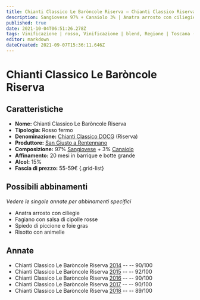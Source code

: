 ```yaml
---
title: Chianti Classico Le Baròncole Riserva – Chianti Classico Riserva DOCG – San Giusto a Rentennano – Toscana (IT) – 55-59€ – 4★-5★
description: Sangiovese 97% + Canaiolo 3% | Anatra arrosto con ciliegie – Fagiano con salsa di cipolle rosse – Spiedo di piccione e foie gras – Risotto con animelle
published: true
date: 2021-10-04T06:51:26.278Z
tags: Vinificazione | rosso, Vinificazione | blend, Regione | Toscana (IT), Vitigni | Sangiovese, Vitigni |Canaiolo, Vinificazione | fermo, Valutazioni | 5 stelle, Prezzi | 55-59€, Alimento | piccione, Cottura | allo spiedo, Aromatizzazione | foie gras, Alimento | anatra , Cottura | arrosto, Aromatizzazione | con ciliegie, Alimento | fagiano, Aromatizzazione | con salsa di cipolle rosse, Alimento | Risotto con animelle
editor: markdown
dateCreated: 2021-09-07T15:36:11.646Z
---
```


# Chianti Classico Le Baròncole Riserva

## Caratteristiche
- **Nome:** Chianti Classico Le Baròncole Riserva
- **Tipologia:** Rosso fermo
- **Denominazione:** [Chianti Classico DOCG](/denominazioni/Italia/Toscana/DOCG/Chianti-Classico) (Riserva)
- **Produttore:** [San Giusto a Rentennano](/produttori/Italia/Toscana/San-Giusto-a-Rentennano) 
- **Composizione:** 97% [Sangiovese](/vitigni/Italia/bacca-nera/sangiovese) + 3% [Canaiolo](/vitigni/Italia/bacca-nera/canaiolo)
- **Affinamento:** 20 mesi in barrique e botte grande
- **Alcol:** 15%
- **Fascia di prezzo:** 55-59€
{.grid-list}




## Possibili abbinamenti
*Vedere le singole annate per abbinamenti specifici*

- Anatra arrosto con ciliegie
- Fagiano con salsa di cipolle rosse
- Spiedo di piccione e foie gras 
- Risotto con animelle 

## Annate
- Chianti Classico Le Baròncole Riserva [2014](vini/Italia/Toscana/San-Giusto-a-Rentennano/Chianti-Classico-Le-Baroncole-Riserva/2014) -- <span class="star-4"></span> -- 90/100
- Chianti Classico Le Baròncole Riserva [2015](vini/Italia/Toscana/San-Giusto-a-Rentennano/Chianti-Classico-Le-Baroncole-Riserva/2015) -- <span class="star-5"></span> -- 92/100
- Chianti Classico Le Baròncole Riserva [2016](vini/Italia/Toscana/San-Giusto-a-Rentennano/Chianti-Classico-Le-Baroncole-Riserva/2016) -- <span class="star-4"></span> -- 90/100
- Chianti Classico Le Baròncole Riserva [2017](vini/Italia/Toscana/San-Giusto-a-Rentennano/Chianti-Classico-Le-Baroncole-Riserva/2017) -- <span class="star-4"></span> -- 90/100
- Chianti Classico Le Baròncole Riserva [2018](vini/Italia/Toscana/San-Giusto-a-Rentennano/Chianti-Classico-Le-Baroncole-Riserva/2018) -- <span class="star-4"></span> -- 89/100